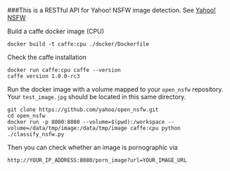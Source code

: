 ###This is a RESTful API for Yahoo! NSFW image detection. See [Yahoo! NSFW](https://github.com/yahoo/open_nsfw)

Build a caffe docker image (CPU) 
```
docker build -t caffe:cpu ./docker/Dockerfile
```

Check the caffe installation
```
docker run caffe:cpu caffe --version
caffe version 1.0.0-rc3
```

Run the docker image with a volume mapped to your `open_nsfw` repository. Your `test_image.jpg` should be located in this same directory.
```
git clone https://github.com/yahoo/open_nsfw.git
cd open_nsfw
docker run -p 8080:8080 --volume=$(pwd):/workspace --volume=/data/tmp/image:/data/tmp/image caffe:cpu python ./classify_nsfw.py
```

Then you can check whether an image is pornographic via 
```
http://YOUR_IP_ADDRESS:8080/porn_image?url=YOUR_IMAGE_URL
```

